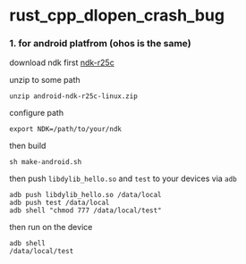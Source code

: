 # rust_cpp_dlopen_crash_bug

### 1. for **android platfrom** (ohos is the same)

download ndk first
[ndk-r25c](https://dl.google.com/android/repository/android-ndk-r25c-linux.zip)

unzip to some path
```
unzip android-ndk-r25c-linux.zip
```

configure path
```
export NDK=/path/to/your/ndk
```
then build
```shell
sh make-android.sh
```
then push `libdylib_hello.so` and `test` to your devices via `adb`

```
adb push libdylib_hello.so /data/local
adb push test /data/local
adb shell "chmod 777 /data/local/test"
```
then run on the device

```
adb shell
/data/local/test
```
